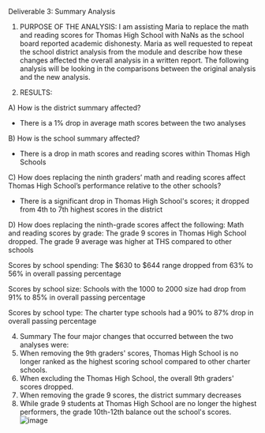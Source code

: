 Deliverable 3: Summary Analysis

1. PURPOSE OF THE ANALYSIS:
I am assisting Maria to replace the math and reading scores for Thomas High School with NaNs as the school board reported academic dishonesty. Maria as well requested to repeat the school district analysis from the module and describe how these changes affected the overall analysis in a written report. The following analysis will be looking in the comparisons between the original analysis and the new analysis.

2. RESULTS: 

A) How is the district summary affected?
- There is a 1% drop in average math scores between the two analyses 

B) How is the school summary affected?
- There is a drop in math scores and reading scores within Thomas High Schools

C) How does replacing the ninth graders’ math and reading scores affect Thomas High School’s performance relative to the other schools?
- There is a significant drop in Thomas High School's scores; it dropped from 4th to 7th highest scores in the district

D) How does replacing the ninth-grade scores affect the following:
Math and reading scores by grade: The grade 9 scores in Thomas High School dropped. The grade 9 average was higher at THS compared to other schools 

Scores by school spending: The $630 to $644 range dropped from 63% to 56% in overall passing percentage
 

Scores by school size: Schools with the 1000 to 2000 size had drop from 91% to 85% in overall passing percentage 

Scores by school type: The charter type schools had a 90% to 87% drop in overall passing percentage 


4. Summary
The four major changes that occurred between the two analyses were:
1.	When removing the 9th graders' scores, Thomas High School is no longer ranked as the highest scoring school compared to other charter schools.
2.	When excluding the Thomas High School, the overall 9th graders' scores dropped.
3.	When removing the grade 9 scores, the district summary decreases 
4.	While grade 9 students at Thomas High School are no longer the highest performers, the grade 10th-12th balance out the school's scores. 
![image](https://user-images.githubusercontent.com/79559910/115169907-53b2ed00-a08d-11eb-834a-b8eb99168c10.png)
